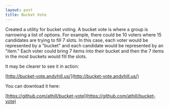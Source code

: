 ```yaml
---
layout: post
title: Bucket Vote
---
```



Created a utility for bucket voting. A bucket vote is where a group is narrowing a list of options. For example, there could be 10 voters where 15 candidates are trying to fill 7 slots. In this case, each voter would be represented by a "bucket" and each candidate would be represented by an "item." Each voter could bring 7 items into their bucket and then the 7 items in the most buckets would fill the slots. 

It may be clearer to see it in action:

[http://bucket-vote.andyhill.us/](http://bucket-vote.andyhill.us/)

You can download it here:

[https://github.com/athill/bucket-vote](https://github.com/athill/bucket-vote)